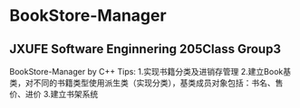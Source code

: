 # BookStore-Manager
JXUFE Software Enginnering 205Class Group3<br>
----
BookStore-Manager by C++
Tips:
1.实现书籍分类及进销存管理
2.建立Book基类，对不同的书籍类型使用派生类（实现分类），基类成员对象包括：书名、售价、进价
3.建立书架系统
